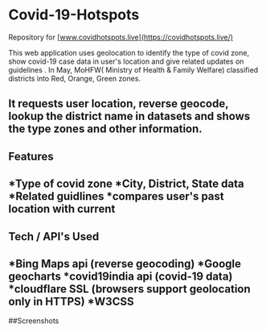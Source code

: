 # Covid-19-Hotspots

Repository for [www.covidhotspots.live](https://covidhotspots.live/)

This web application uses geolocation to identify the type of covid zone, show covid-19 case 
data in user's location  and give related updates on guidelines . In May, MoHFW( Ministry of 
Health & Family Welfare) classified districts into Red, Orange, Green zones.

It requests user location, reverse geocode, lookup the district name in datasets and shows the 
type zones and other information.
---

## Features 

   *Type of covid zone
   *City, District, State data
   *Related guidlines
    *compares user's past location with current
---

## Tech / API's Used
 
   *Bing Maps api (reverse geocoding)
   *Google geocharts
   *covid19india api (covid-19 data)
   *cloudflare SSL (browsers support geolocation only in HTTPS)
   *W3CSS
---

##Screenshots


   
   
   
   
    
 
    



